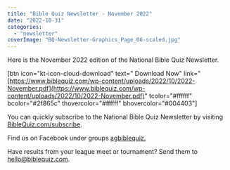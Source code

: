 ```yaml
---
title: "Bible Quiz Newsletter - November 2022"
date: "2022-10-31"
categories: 
  - "newsletter"
coverImage: "BQ-Newsletter-Graphics_Page_06-scaled.jpg"
---
```


Here is the November 2022 edition of the National Bible Quiz Newsletter.

\[btn icon="kt-icon-cloud-download" text=" Download Now" link="[https://www.biblequiz.com/wp-content/uploads/2022/10/2022-November.pdf](https://www.biblequiz.com/wp-content/uploads/2022/10/2022-November.pdf)" tcolor="#ffffff" bcolor="#2f865c" thovercolor="#ffffff" bhovercolor="#004403"\]

You can quickly subscribe to the National Bible Quiz Newsletter by visiting [BibleQuiz.com/subscribe](https://www.biblequiz.com/subscribe).

Find us on Facebook under groups [agbiblequiz.](https://www.facebook.com/groups/agbiblequiz)

Have results from your league meet or tournament? Send them to [hello@biblequiz.com](mailto:hello@biblequiz.com).

